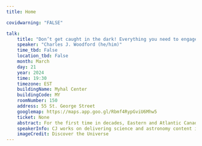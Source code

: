 ```yaml
---
title: Home

covidwarning: "FALSE"

talk:
    title: "Don’t get caught in the dark! Everything you need to engage with the April 8 2024 Total Solar Eclipse"
    speaker: "Charles J. Woodford (he/him)"
    time_tbd: False
    location_tbd: False
    month: March
    day: 21
    year: 2024
    time: 19:30
    timezone: EST
    buildingName: Myhal Center
    buildingCode: MY
    roomNumber: 150
    address: 55 St. George Street
    googlemap: https://maps.app.goo.gl/Rbmf4RypGviU6Mhw5
    ticket: None
    abstract: For the first time in decades, Eastern and Atlantic Canada will find themselves cast beneath the shadow of the Moon on April 8, 2024. As the Moon passes directly between the Earth and the Sun, it will create a total solar eclipse, completely blocking the Sun from view for a few spectacular minutes. This is truly a once-in-a-lifetime event for Ontario, Quebec, and the Atlantic provinces, as the next total solar eclipse over eastern Canada will be in 2079, and 2106 after that! Toronto is unfortunately not in the path of totality, but will instead be treated to a spectacular partial solar eclipse. This talk will provide key safety information for observing the Sun and eclipses safely, the science behind eclipses, and how you can engage yourself and your community with the eclipse.
    speakerInfo: CJ works on delivering science and astronomy content in accessible, friendly formats as the Education Coordinator for Discover the Universe by leading webinars, building presentation files to share with teachers, and designing classroom activities. He graduated with his PhD in physics from the University of Toronto in 2020 and works full time as a Research Associate at the University of Victoria with the World Data System International Technology Office. He lives in Amherstview, Ontario with his partner and wonderful dog, Chip.
    imageCredit: Discover the Universe
---
```

